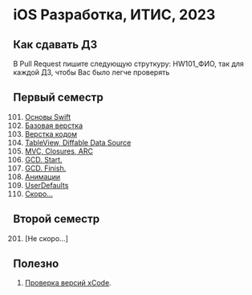 # iOS Разработка, ИТИС, 2023

## Как сдавать ДЗ
В Pull Request пишите следующую струткуру: HW101_ФИО, так для каждой ДЗ, чтобы Вас было легче проверять


## Первый семестр
101. [Основы Swift](/101)
102. [Базовая верстка](/102)
103. [Верстка кодом](/103)
104. [TableView, Diffable Data Source](/104)
105. [MVC, Closures, ARC](/105)
106. [GCD. Start.](/106)
107. [GCD. Finish.](/107)
108. [Анимации](/108)
109. [UserDefaults](/109)
110. [Скоро...](/)



## Второй семестр
201. [Не скоро...]

## Полезно
1. [Проверка версий xCode](https://github.com/XcodesOrg/xcodes).
